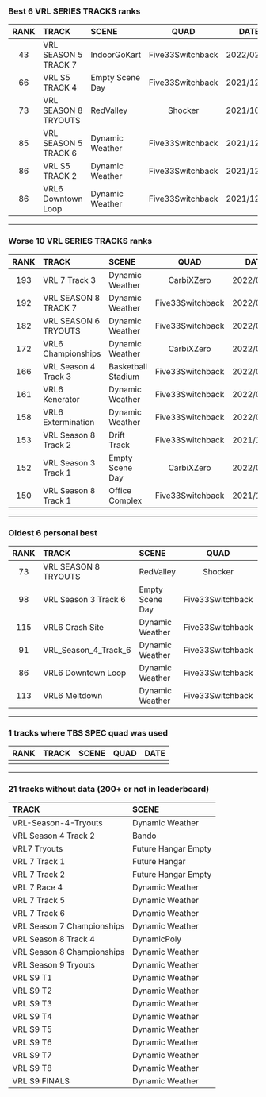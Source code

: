 ### Best 6 VRL SERIES TRACKS ranks
|RANK|TRACK|SCENE|QUAD|DATE|
|:---:|:---|:---|:---:|:---:|
|43|VRL SEASON 5 TRACK 7|IndoorGoKart|Five33Switchback|2022/02/09|
|66|VRL S5 TRACK 4|Empty Scene Day|Five33Switchback|2021/12/18|
|73|VRL SEASON 8 TRYOUTS|RedValley|Shocker|2021/10/10|
|85|VRL SEASON 5 TRACK 6|Dynamic Weather|Five33Switchback|2021/12/17|
|86|VRL S5 TRACK 2|Dynamic Weather|Five33Switchback|2021/12/18|
|86|VRL6 Downtown Loop|Dynamic Weather|Five33Switchback|2021/12/15|
---
### Worse 10 VRL SERIES TRACKS ranks
|RANK|TRACK|SCENE|QUAD|DATE|
|:---:|:---|:---|:---:|:---:|
|193|VRL 7 Track 3|Dynamic Weather|CarbiXZero|2022/04/12|
|192|VRL SEASON 8 TRACK 7|Dynamic Weather|Five33Switchback|2022/02/05|
|182|VRL SEASON 6 TRYOUTS|Dynamic Weather|Five33Switchback|2022/02/05|
|172|VRL6 Championships|Dynamic Weather|CarbiXZero|2022/04/14|
|166|VRL Season 4 Track 3|Basketball Stadium|Five33Switchback|2022/02/05|
|161|VRL6 Kenerator|Dynamic Weather|Five33Switchback|2022/02/03|
|158|VRL6 Extermination|Dynamic Weather|Five33Switchback|2022/02/04|
|153|VRL Season 8 Track 2|Drift Track|Five33Switchback|2021/12/16|
|152|VRL Season 3 Track 1|Empty Scene Day|CarbiXZero|2022/04/12|
|150|VRL Season 8 Track 1|Office Complex|Five33Switchback|2021/12/17|
---
### Oldest 6 personal best
|RANK|TRACK|SCENE|QUAD|DATE|
|:---:|:---|:---|:---:|:---:|
|73|VRL SEASON 8 TRYOUTS|RedValley|Shocker|2021/10/10|
|98|VRL Season 3 Track 6|Empty Scene Day|Five33Switchback|2021/10/26|
|115|VRL6 Crash Site|Dynamic Weather|Five33Switchback|2021/10/27|
|91|VRL_Season_4_Track_6|Dynamic Weather|Five33Switchback|2021/10/27|
|86|VRL6 Downtown Loop|Dynamic Weather|Five33Switchback|2021/12/15|
|113|VRL6 Meltdown|Dynamic Weather|Five33Switchback|2021/12/15|
---
### 1 tracks where TBS SPEC quad was used
|RANK|TRACK|SCENE|QUAD|DATE|
|:---:|:---|:---|:---:|:---:|
||||||
---
### 21 tracks without data (200+ or not in leaderboard)
|TRACK|SCENE|
|:---|:---|
|VRL-Season-4-Tryouts|Dynamic Weather|
|VRL Season 4 Track 2|Bando|
|VRL7 Tryouts|Future Hangar Empty|
|VRL 7 Track 1|Future Hangar|
|VRL 7 Track 2|Future Hangar Empty|
|VRL 7 Race 4|Dynamic Weather|
|VRL 7 Track 5|Dynamic Weather|
|VRL 7 Track 6|Dynamic Weather|
|VRL Season 7 Championships|Dynamic Weather|
|VRL Season 8 Track 4|DynamicPoly|
|VRL Season 8 Championships|Dynamic Weather|
|VRL Season 9 Tryouts|Dynamic Weather|
|VRL S9 T1|Dynamic Weather|
|VRL S9 T2|Dynamic Weather|
|VRL S9 T3|Dynamic Weather|
|VRL S9 T4|Dynamic Weather|
|VRL S9 T5|Dynamic Weather|
|VRL S9 T6|Dynamic Weather|
|VRL S9 T7|Dynamic Weather|
|VRL S9 T8|Dynamic Weather|
|VRL S9 FINALS|Dynamic Weather|
